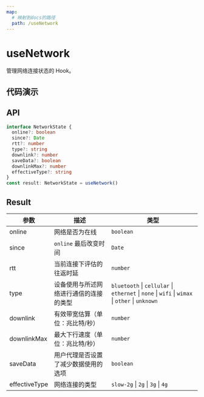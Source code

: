 ```yaml
---
map:
  # 映射到docs的路径
  path: /useNetwork
---
```


# useNetwork

管理网络连接状态的 Hook。

## 代码演示

<demo src="useNetwork/demo.vue"
  language="vue"
  title="基本用法"
  desc="返回网络状态信息"> </demo>

## API

```typescript
interface NetworkState {
  online?: boolean
  since?: Date
  rtt?: number
  type?: string
  downlink?: number
  saveData?: boolean
  downlinkMax?: number
  effectiveType?: string
}
const result: NetworkState = useNetwork()
```

## Result

| 参数 | 描述 | 类型 |
| --- | --- | --- |
| online | 网络是否为在线 | `boolean` |
| since | `online` 最后改变时间 | `Date` |
| rtt | 当前连接下评估的往返时延 | `number` |
| type | 设备使用与所述网络进行通信的连接的类型 | `bluetooth` \| `cellular` \| `ethernet` \| `none` \| `wifi` \| `wimax` \| `other` \| `unknown` |
| downlink | 有效带宽估算（单位：兆比特/秒） | `number` |
| downlinkMax | 最大下行速度（单位：兆比特/秒） | `number` |
| saveData | 用户代理是否设置了减少数据使用的选项 | `boolean` |
| effectiveType | 网络连接的类型 | `slow-2g` \| `2g` \| `3g` \| `4g` |
